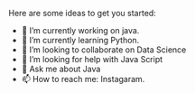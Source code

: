 
<!--
**shashank2514/shashank2514** is a ✨ _special_ ✨ repository because its `README.md` (this file) appears on your GitHub profile.
-->
Here are some ideas to get you started:

- 🔭 I’m currently working on java.
- 🌱 I’m currently learning Python.
- 👯 I’m looking to collaborate on Data Science
- 🤔 I’m looking for help with Java Script
- 💬 Ask me about Java
- 📫 How to reach me: Instagaram.

